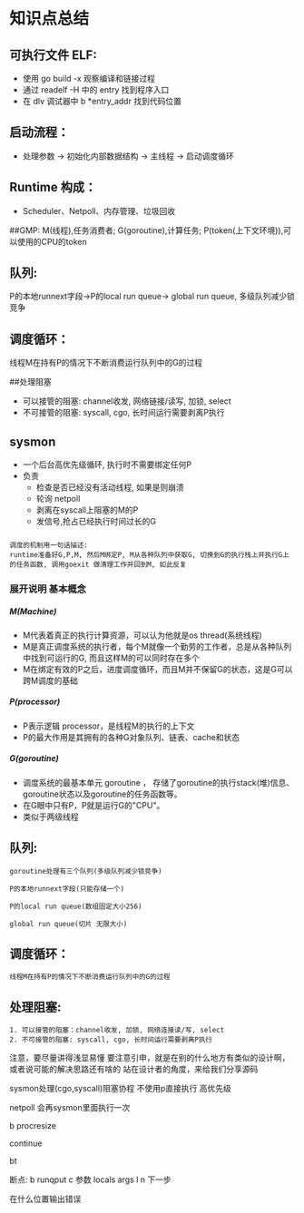 # 知识点总结

## 可执行文件 ELF:
* 使用 go build -x 观察编译和链接过程
* 通过 readelf -H 中的 entry 找到程序入口
* 在 dlv 调试器中 b *entry_addr 找到代码位置

## 启动流程：
* 处理参数 -> 初始化内部数据结构 -> 主线程 -> 启动调度循环

## Runtime 构成：
* Scheduler、Netpoll、内存管理、垃圾回收


##GMP:
	M(线程),任务消费者; 
    G(goroutine),计算任务; 
    P(token(上下文环境)),可以使用的CPU的token

## 队列:
P的本地runnext字段->P的local run queue-> global run queue, 多级队列减少锁竞争

## 调度循环：
线程M在持有P的情况下不断消费运行队列中的G的过程

##处理阻塞
* 可以接管的阻塞: channel收发, 网络链接/读写, 加锁, select
* 不可接管的阻塞: syscall, cgo, 长时间运行需要剥离P执行

## sysmon
* 一个后台高优先级循环, 执行时不需要绑定任何P
* 负责
    * 检查是否已经没有活动线程, 如果是则崩溃
    * 轮询 netpoll
    * 剥离在syscall上阻塞的M的P
    * 发信号,抢占已经执行时间过长的G

###
    调度的机制用一句话描述:
    runtime准备好G,P,M, 然后M绑定P, M从各种队列中获取G, 切换到G的执行栈上并执行G上的任务函数, 调用goexit 做清理工作并回到M, 如此反复


### 展开说明 基本概念
##### M(Machine)
* M代表着真正的执行计算资源，可以认为他就是os thread(系统线程)
* M是真正调度系统的执行者，每个M就像一个勤劳的工作者，总是从各种队列中找到可运行的G, 而且这样M的可以同时存在多个
* M在绑定有效的P之后，进度调度循环，而且M并不保留G的状态，这是G可以跨M调度的基础

##### P(processor)
* P表示逻辑 processor，是线程M的执行的上下文
* P的最大作用是其拥有的各种G对象队列、链表、cache和状态

##### G(goroutine) 
* 调度系统的最基本单元 goroutine ， 存储了goroutine的执行stack(堆)信息、goroutine状态以及goroutine的任务函数等。
* 在G眼中只有P，P就是运行G的"CPU"。
* 类似于两级线程



## 队列:
	goroutine处理有三个队列(多级队列减少锁竞争)

	P的本地runnext字段(只能存储一个)

	P的local run queue(数组固定大小256)

	global run queue(切片 无限大小)

## 调度循环：
	线程M在持有P的情况下不断消费运行队列中的G的过程

## 处理阻塞:
	1. 可以接管的阻塞：channel收发, 加锁, 网络连接读/写, select
	2. 不可接管的阻塞: syscall, cgo, 长时间运行需要剥离P执行


注意，要尽量讲得浅显易懂
要注意引申，就是在别的什么地方有类似的设计啊，或者说可能的解决思路还有啥的
站在设计者的角度，来给我们分享源码


sysmon处理(cgo,syscall)阻塞协程  不使用p直接执行 高优先级

netpoll 会再sysmon里面执行一次


b procresize

continue

bt

断点:
b runqput
c
参数
locals
args
l
n 下一步



在什么位置输出错误